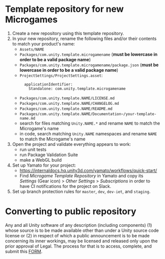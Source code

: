 # Template repository for new Microgames

1. Create a new repository using this template repository.
1. In your new repository, rename the following files and/or their contents to match your product's name:
    - `Assets/NAME`
    - `Packages/com.unity.template.microgamename` (**must be lowercase in order to be a valid package name**)
    - `Packages/com.unity.template.microgamename/package.json` (**must be lowercase in order to be a valid package name**)
    - `ProjectSettings/ProjectSettings.asset`:
        ```
          applicationIdentifier:
            Standalone: com.unity.template.microgamename
        ```
    - `Packages/com.unity.template.NAME/LICENSE.md`
    - `Packages/com.unity.template.NAME/CHANGELOG.md`
    - `Packages/com.unity.template.NAME/README.md`
    - `Packages/com.unity.template.NAME/Documentation~/your-template-name.md`
    - search for files matching `Unity.NAME.*` and rename `NAME` to match the Microgame's name
    - in code, search matching `Unity.NAME` namespaces and rename `NAME` to match the Microgame's name
1. Open the project and validate everything appears to work:
    - run unit tests
    - run Package Validation Suite
    - make a WebGL build
1. Set up Yamato for your project:
    - https://internaldocs.hq.unity3d.com/yamato/workflows/quick-start/
    - Find _Microgame Template Repository_ in Yamato and copy its _Settings_ (Gear icon) > _Other Settings_ >
    _Subscriptions_ in order to have CI notifications for the project on Slack.
1. Set up branch protection rules for `master`, `dev`, `dev-iet`, and `staging`.

# Converting to public repository
Any and all Unity software of any description (including components) (1) whose source is to be made available other than under a Unity source code license or (2) in respect of which a public announcement is to be made concerning its inner workings, may be licensed and released only upon the prior approval of Legal.
The process for that is to access, complete, and submit this [FORM](https://docs.google.com/forms/d/e/1FAIpQLSe3H6PARLPIkWVjdB_zMvuIuIVtrqNiGlEt1yshkMCmCMirvA/viewform).
